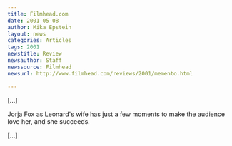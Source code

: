 ```yaml
---
title: Filmhead.com
date: 2001-05-08
author: Mika Epstein
layout: news
categories: Articles
tags: 2001
newstitle: Review  
newsauthor: Staff  
newssource: Filmhead  
newsurl: http://www.filmhead.com/reviews/2001/memento.html  

---
```

[...]

Jorja Fox as Leonard's wife has just a few moments to make the audience love her, and she succeeds. 

[...]

